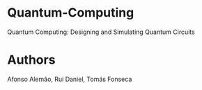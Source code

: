 # Quantum-Computing
Quantum Computing: Designing and Simulating Quantum Circuits

# Authors 
Afonso Alemão, Rui Daniel, Tomás Fonseca
